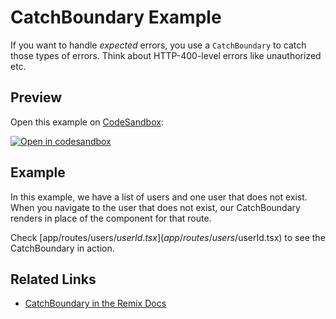 # CatchBoundary Example

If you want to handle _expected_ errors, you use a `CatchBoundary` to catch those types of errors. Think about HTTP-400-level errors like unauthorized etc.

## Preview

Open this example on [CodeSandbox](https://codesandbox.com):

[![Open in codesandbox](https://codesandbox.io/static/img/play-codesandbox.svg)](https://codesandbox.io/s/github/remix-run/remix/tree/main/examples/catch-boundary)

## Example

In this example, we have a list of users and one user that does not exist. When you navigate to the user that does not exist, our CatchBoundary renders in place of the component for that route.

Check [app/routes/users/$userId.tsx](app/routes/users/$userId.tsx) to see the CatchBoundary in action.

## Related Links

- [CatchBoundary in the Remix Docs](https://remix.run/docs/en/v1/api/conventions#catchboundary)
